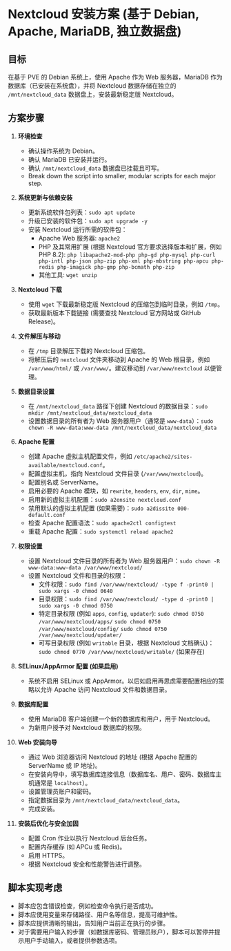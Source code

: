 # Nextcloud 安装方案 (基于 Debian, Apache, MariaDB, 独立数据盘)

## 目标
在基于 PVE 的 Debian 系统上，使用 Apache 作为 Web 服务器，MariaDB 作为数据库（已安装在系统盘），并将 Nextcloud 数据存储在独立的 `/mnt/nextcloud_data` 数据盘上，安装最新稳定版 Nextcloud。

## 方案步骤

1.  **环境检查**
    *   确认操作系统为 Debian。
    *   确认 MariaDB 已安装并运行。
    *   确认 `/mnt/nextcloud_data` 数据盘已挂载且可写。
    *   Break down the script into smaller, modular scripts for each major step.

2.  **系统更新与依赖安装**
    *   更新系统软件包列表：`sudo apt update`
    *   升级已安装的软件包：`sudo apt upgrade -y`
    *   安装 Nextcloud 运行所需的软件包：
        *   Apache Web 服务器: `apache2`
        *   PHP 及其常用扩展 (根据 Nextcloud 官方要求选择版本和扩展，例如 PHP 8.2): `php libapache2-mod-php php-gd php-mysql php-curl php-intl php-json php-zip php-xml php-mbstring php-apcu php-redis php-imagick php-gmp php-bcmath php-zip`
        *   其他工具: `wget unzip`

3.  **Nextcloud 下载**
    *   使用 `wget` 下载最新稳定版 Nextcloud 的压缩包到临时目录，例如 `/tmp`。
    *   获取最新版本下载链接 (需要查找 Nextcloud 官方网站或 GitHub Release)。

4.  **文件解压与移动**
    *   在 `/tmp` 目录解压下载的 Nextcloud 压缩包。
    *   将解压后的 `nextcloud` 文件夹移动到 Apache 的 Web 根目录，例如 `/var/www/html/` 或 `/var/www/`。建议移动到 `/var/www/nextcloud` 以便管理。

5.  **数据目录设置**
    *   在 `/mnt/nextcloud_data` 路径下创建 Nextcloud 的数据目录：`sudo mkdir /mnt/nextcloud_data/nextcloud_data`
    *   设置数据目录的所有者为 Web 服务器用户（通常是 `www-data`）：`sudo chown -R www-data:www-data /mnt/nextcloud_data/nextcloud_data`

6.  **Apache 配置**
    *   创建 Apache 虚拟主机配置文件，例如 `/etc/apache2/sites-available/nextcloud.conf`。
    *   配置虚拟主机，指向 Nextcloud 文件目录 (`/var/www/nextcloud`)。
    *   配置别名或 ServerName。
    *   启用必要的 Apache 模块，如 `rewrite`, `headers`, `env`, `dir`, `mime`。
    *   启用新的虚拟主机配置：`sudo a2ensite nextcloud.conf`
    *   禁用默认的虚拟主机配置 (如果需要)：`sudo a2dissite 000-default.conf`
    *   检查 Apache 配置语法：`sudo apache2ctl configtest`
    *   重载 Apache 配置：`sudo systemctl reload apache2`

7.  **权限设置**
    *   设置 Nextcloud 文件目录的所有者为 Web 服务器用户：`sudo chown -R www-data:www-data /var/www/nextcloud/`
    *   设置 Nextcloud 文件和目录的权限：
        *   文件权限：`sudo find /var/www/nextcloud/ -type f -print0 | sudo xargs -0 chmod 0640`
        *   目录权限：`sudo find /var/www/nextcloud/ -type d -print0 | sudo xargs -0 chmod 0750`
        *   特定目录权限 (例如 `apps`, `config`, `updater`): `sudo chmod 0750 /var/www/nextcloud/apps/` `sudo chmod 0750 /var/www/nextcloud/config/` `sudo chmod 0750 /var/www/nextcloud/updater/`
        *   可写目录权限 (例如 `writable` 目录，根据 Nextcloud 文档确认)：`sudo chmod 0770 /var/www/nextcloud/writable/` (如果存在)

8.  **SELinux/AppArmor 配置 (如果启用)**
    *   系统不启用 SELinux 或 AppArmor。以后如启用再思虑需要配置相应的策略以允许 Apache 访问 Nextcloud 文件和数据目录。

9.  **数据库配置**
    *   使用 MariaDB 客户端创建一个新的数据库和用户，用于 Nextcloud。
    *   为新用户授予对 Nextcloud 数据库的权限。

10. **Web 安装向导**
    *   通过 Web 浏览器访问 Nextcloud 的地址 (根据 Apache 配置的 ServerName 或 IP 地址)。
    *   在安装向导中，填写数据库连接信息（数据库名、用户、密码、数据库主机通常是 `localhost`）。
    *   设置管理员账户和密码。
    *   指定数据目录为 `/mnt/nextcloud_data/nextcloud_data`。
    *   完成安装。

11. **安装后优化与安全加固**
    *   配置 Cron 作业以执行 Nextcloud 后台任务。
    *   配置内存缓存 (如 APCu 或 Redis)。
    *   启用 HTTPS。
    *   根据 Nextcloud 安全和性能警告进行调整。

## 脚本实现考虑
*   脚本应包含错误检查，例如检查命令执行是否成功。
*   脚本应使用变量来存储路径、用户名等信息，提高可维护性。
*   脚本应提供清晰的输出，告知用户当前正在执行的步骤。
*   对于需要用户输入的步骤（如数据库密码、管理员账户），脚本可以暂停并提示用户手动输入，或者提供参数选项。